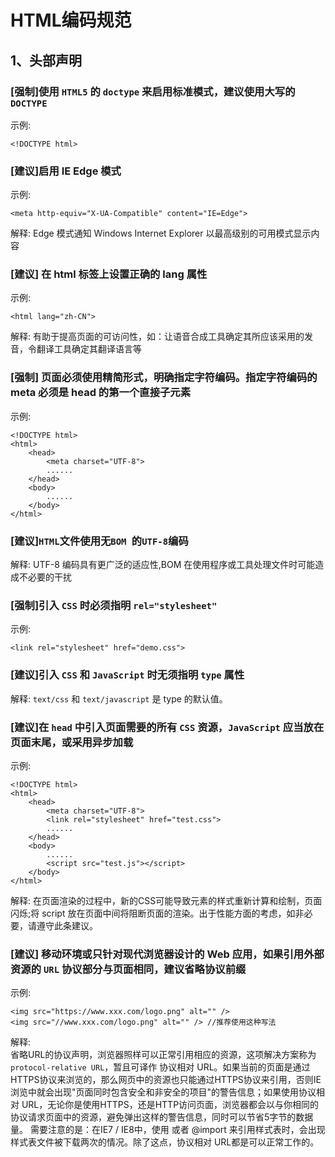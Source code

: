 # HTML编码规范

## 1、头部声明


### [强制]使用 `HTML5` 的 `doctype` 来启用标准模式，建议使用大写的 `DOCTYPE`
示例:
```
<!DOCTYPE html>
```

### [建议]启用 IE Edge 模式
示例:
```
<meta http-equiv="X-UA-Compatible" content="IE=Edge">
```
解释:
Edge 模式通知 Windows Internet Explorer 以最高级别的可用模式显示内容

### [建议] 在 html 标签上设置正确的 lang 属性
示例:
```
<html lang="zh-CN">
```
解释:
有助于提高页面的可访问性，如：让语音合成工具确定其所应该采用的发音，令翻译工具确定其翻译语言等

### [强制] 页面必须使用精简形式，明确指定字符编码。指定字符编码的 meta 必须是 head 的第一个直接子元素
示例:
```
<!DOCTYPE html>
<html>
    <head>
        <meta charset="UTF-8">
        ......
    </head>
    <body>
        ......
    </body>
</html>
```

### [建议]`HTML`文件使用无`BOM `的`UTF-8`编码
解释:
UTF-8 编码具有更广泛的适应性,BOM 在使用程序或工具处理文件时可能造成不必要的干扰

### [强制]引入 `CSS` 时必须指明 `rel="stylesheet"`
示例:
```
<link rel="stylesheet" href="demo.css">
```

### [建议]引入 `CSS` 和 `JavaScript` 时无须指明 `type` 属性
解释:
`text/css` 和 `text/javascript` 是 type 的默认值。

### [建议]在 `head` 中引入页面需要的所有 `CSS` 资源，`JavaScript` 应当放在页面末尾，或采用异步加载
示例:
```
<!DOCTYPE html>
<html>
    <head>
        <meta charset="UTF-8">
        <link rel="stylesheet" href="test.css">
        ......
    </head>
    <body>
        ......
        <script src="test.js"></script>
    </body>
</html>
```
解释:
在页面渲染的过程中，新的CSS可能导致元素的样式重新计算和绘制，页面闪烁;将 script 放在页面中间将阻断页面的渲染。出于性能方面的考虑，如非必要，请遵守此条建议。

### [建议] 移动环境或只针对现代浏览器设计的 Web 应用，如果引用外部资源的 `URL` 协议部分与页面相同，建议省略协议前缀
示例:
```
<img src="https://www.xxx.com/logo.png" alt="" /> 
<img src="//www.xxx.com/logo.png" alt="" /> //推荐使用这种写法
```
解释:  
省略URL的协议声明，浏览器照样可以正常引用相应的资源，这项解决方案称为`protocol-relative URL`，暂且可译作 协议相对 URL。如果当前的页面是通过HTTPS协议来浏览的，那么网页中的资源也只能通过HTTPS协议来引用，否则IE浏览中就会出现"页面同时包含安全和非安全的项目"的警告信息；如果使用协议相对 URL，无论你是使用HTTPS，还是HTTP访问页面，浏览器都会以与你相同的协议请求页面中的资源，避免弹出这样的警告信息，同时可以节省5字节的数据量。
需要注意的是：在IE7 / IE8中，使用 <link> 或者 @import 来引用样式表时，会出现样式表文件被下载两次的情况。除了这点，协议相对 URL都是可以正常工作的。
